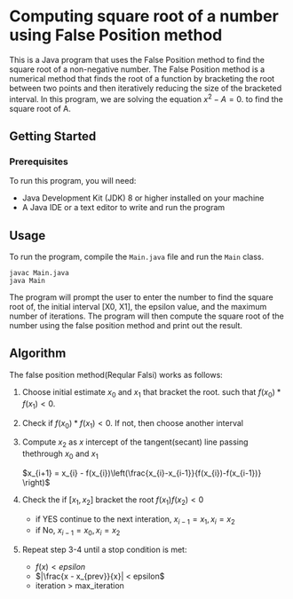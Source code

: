 # Computing square root of a number using False Position method

This is a Java program that uses the False Position method to find the square root of a non-negative number. The False Position method is a numerical method that finds the root of a function by bracketing the root between two points and then iteratively reducing the size of the bracketed interval. In this program, we are solving the equation $x^{2} - A = 0.$ to find the square root of A.

## Getting Started

### Prerequisites

To run this program, you will need:

- Java Development Kit (JDK) 8 or higher installed on your machine
- A Java IDE or a text editor to write and run the program

## Usage

To run the program, compile the `Main.java` file and run the `Main` class.

```
javac Main.java
java Main
```

The program will prompt the user to enter the number to find the square root of, the initial interval [X0, X1], the epsilon value, and the maximum number of iterations. The program will then compute the square root of the number using the false position method and print out the result.

<!-- ## How to Use

1. Run the program.
2. Enter the number you want to find the square root of.
3. Enter the initial interval [X0, X1] that brackets the root of the function. Make sure that f(X0) * f(X1) < 0, where f(x) = x^2 - A.
4. Enter the maximum number of iterations you want the program to perform.
5. The program will output the results of each iteration until it finds the root of the function. -->

## Algorithm

The false position method(Reqular Falsi) works as follows:

1. Choose initial estimate $x_0$ and $x_1$ that bracket the root. such that $f(x_0) * f(x_1) < 0$.
2. Check if $f(x_0) * f(x_1) < 0$. If not, then choose another interval
3. Compute $x_2$ as $x$ intercept of the tangent(secant) line passing thethrough $x_0$ and $x_1$

    $x_{i+1} = x_{i} - f(x_{i})\left(\frac{x_{i}-x_{i-1}}{f(x_{i})-f(x_{i-1})}  \right)$

3. Check the if $[x_1, x_2]$ bracket the root $f(x_1)f(x_2) < 0$
    - if YES continue to the next interation, $x_{i-1} = x_{1}, x_{i} = x_{2}$
    - if No, $x_{i-1} = x_{0}, x_{i} = x_{2}$

5. Repeat step 3-4  until a stop condition is met:
   - $f(x) < epsilon$
   - $|\frac{x - x_{prev}}{x}| < epsilon$
   - iteration > max_iteration
